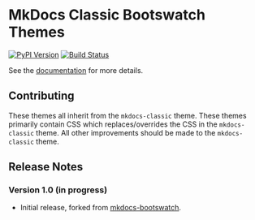 # MkDocs Classic Bootswatch Themes

[![PyPI Version][pypi-v-image]][pypi-v-link]
[![Build Status][ci-image]][ci-link]

[pypi-v-image]: https://img.shields.io/pypi/v/mkdocs-bootswatch-classic.svg
[pypi-v-link]: https://pypi.python.org/pypi/mkdocs-bootswatch-classic
[ci-image]: https://github.com/mkdocs/mkdocs-bootswatch-classic/actions/workflows/tox.yml/badge.svg
[ci-link]: https://github.com/mkdocs/mkdocs-bootswatch-classic/actions/workflows/tox.yml

See the [documentation][documentation] for more details.

[documentation]: https://mkdocs.github.io/mkdocs-bootswatch-classic/

## Contributing

These themes all inherit from the `mkdocs-classic` theme. These themes primarily
contain CSS which replaces/overrides the CSS in the `mkdocs-classic` theme.  All
other improvements should be made to the `mkdocs-classic` theme.

## Release Notes

### Version 1.0 (in progress)

* Initial release, forked from [mkdocs-bootswatch][mkdocs-bootswatch].

[mkdocs-bootswatch]: https://github.com/mkdocs/mkdocs-bootswatch
